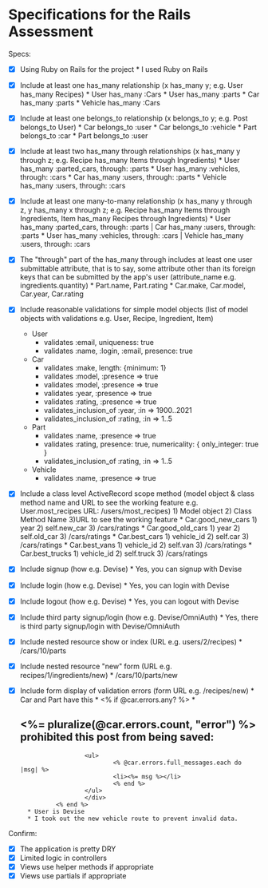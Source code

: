 # Specifications for the Rails Assessment

Specs:
- [x] Using Ruby on Rails for the project
        * I used Ruby on Rails

- [x] Include at least one has_many relationship (x has_many y; e.g. User has_many Recipes) 
        * User has_many :Cars
        * User has_many :parts
        * Car has_many :parts
        * Vehicle has_many :Cars

- [x] Include at least one belongs_to relationship (x belongs_to y; e.g. Post belongs_to User)
        * Car belongs_to :user
        * Car belongs_to :vehicle
        * Part belongs_to :car
        * Part belongs_to :user

- [x] Include at least two has_many through relationships (x has_many y through z; e.g. Recipe has_many Items through Ingredients)
        * User has_many :parted_cars, through: :parts
        * User has_many :vehicles, through: :cars
        * Car has_many :users, through: :parts
        * Vehicle has_many :users, through: :cars

- [x] Include at least one many-to-many relationship (x has_many y through z, y has_many x through z; e.g. Recipe has_many Items through Ingredients, Item has_many Recipes through Ingredients)
        * User has_many :parted_cars, through: :parts | Car has_many :users, through: :parts
        * User has_many :vehicles, through: :cars | Vehicle has_many :users, through: :cars

- [x] The "through" part of the has_many through includes at least one user submittable attribute, that is to say, some attribute other than its foreign keys that can be submitted by the app's user (attribute_name e.g. ingredients.quantity)
        * Part.name, Part.rating
        * Car.make, Car.model, Car.year, Car.rating

- [x] Include reasonable validations for simple model objects (list of model objects with validations e.g. User, Recipe, Ingredient, Item)
    * User
        * validates :email, uniqueness: true
        * validates :name, :login, :email, presence: true
    * Car
        * validates :make, length: {minimum: 1}
        * validates :model, :presence => true
        * validates :model, :presence => true
        * validates :year, :presence => true
        * validates :rating, :presence => true
        * validates_inclusion_of :year, :in => 1900..2021
        * validates_inclusion_of :rating, :in => 1..5
    * Part
        * validates :name, :presence => true
        * validates :rating, presence: true, numericality: { only_integer: true }
        * validates_inclusion_of :rating, :in => 1..5
    * Vehicle
        * validates :name, :presence => true

- [x] Include a class level ActiveRecord scope method (model object & class method name and URL to see the working feature e.g. User.most_recipes URL: /users/most_recipes)
        1) Model object 2) Class Method Name    3)URL to see the working feature
        * Car.good_new_cars   1) year 2) self.new_car 3) /cars/ratings
        * Car.good_old_cars   1) year 2) self.old_car 3) /cars/ratings
        * Car.best_cars       1) vehicle_id 2) self.car 3) /cars/ratings
        * Car.best_vans       1) vehicle_id 2) self.van  3) /cars/ratings
        * Car.best_trucks     1) vehicle_id 2) self.truck 3) /cars/ratings
- [x] Include signup (how e.g. Devise)
        * Yes, you can signup with Devise
- [x] Include login (how e.g. Devise)
        * Yes, you can login with Devise
- [x] Include logout (how e.g. Devise)
        * Yes, you can logout with Devise
- [x] Include third party signup/login (how e.g. Devise/OmniAuth)
        * Yes, there is third party signup/login with Devise/OmniAuth
- [x] Include nested resource show or index (URL e.g. users/2/recipes)
        * /cars/10/parts
- [x] Include nested resource "new" form (URL e.g. recipes/1/ingredients/new)
        * /cars/10/parts/new
- [x] Include form display of validation errors (form URL e.g. /recipes/new)
        * Car and Part have this
                * <% if @car.errors.any? %>
                        * <div id="error_explanation">
                        <h2>
                                <%= pluralize(@car.errors.count, "error") %>
                                prohibited this post from being saved:
                        </h2>
                        
                        <ul>
                                <% @car.errors.full_messages.each do |msg| %>
                                <li><%= msg %></li>
                                <% end %>
                        </ul>
                        </div>
                <% end %>
        * User is Devise
        * I took out the new vehicle route to prevent invalid data.
Confirm:
- [x] The application is pretty DRY
- [x] Limited logic in controllers
- [x] Views use helper methods if appropriate
- [x] Views use partials if appropriate
